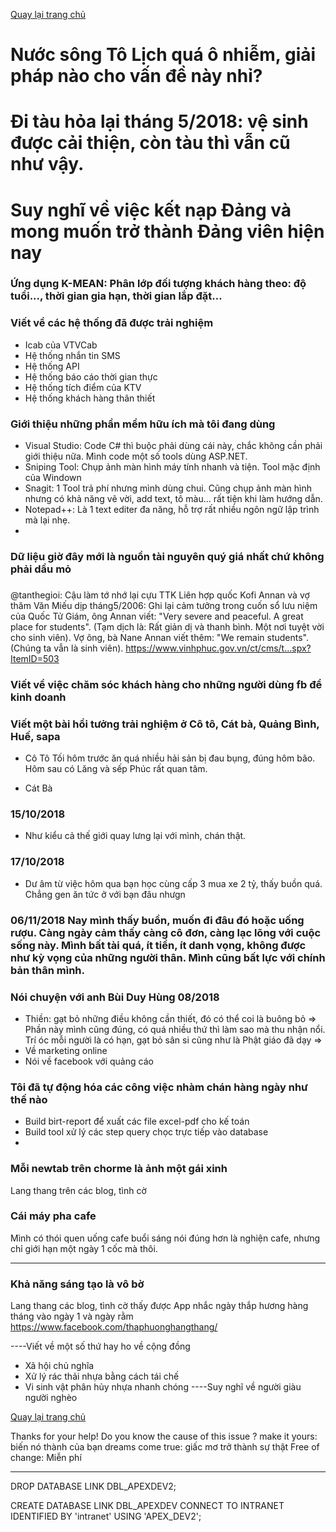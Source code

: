 [Quay lại trang chủ](https://phamkhactuy.github.io/tuypk.github.io/index.html)

# Nước sông Tô Lịch quá ô nhiễm, giải pháp nào cho vấn đề này nhỉ?

# Đi tàu hỏa lại tháng 5/2018: vệ sinh được cải thiện, còn tàu thì vẫn cũ như vậy.

# Suy nghĩ về việc kết nạp Đảng và mong muốn trở thành Đảng viên hiện nay


### Ứng dụng K-MEAN: Phân lớp đối tượng khách hàng theo: độ tuổi..., thời gian gia hạn, thời gian lắp đặt...

### Viết về các hệ thống đã được trải nghiệm
- Icab của VTVCab
- Hệ thống nhắn tin SMS
- Hệ thống API
- Hệ thống báo cáo thời gian thực
- Hệ thống tích điểm của KTV
- Hệ thống khách hàng thân thiết
### Giới thiệu những phần mềm hữu ích mà tôi đang dùng
- Visual Studio: Code C# thì buộc phải dùng cái này, chắc không cần phải giới thiệu nữa. Mình code một số tools dùng ASP.NET.
- Sniping Tool: Chụp ảnh màn hình máy tính nhanh và tiện. Tool mặc định của Windown
- Snagit: 1 Tool trả phí nhưng mình dùng chui. Cũng chụp ảnh màn hình nhưng có khả năng vẽ vời, add text, tô màu... rất tiện khi làm hướng dẫn.
- Notepad++: Là 1 text editer đa năng, hỗ trợ rất nhiều ngôn ngữ lập trình mà lại nhẹ.
- 
### Dữ liệu giờ đây mới là nguồn tài nguyên quý giá nhất chứ không phải dầu mỏ
###
@tanthegioi: Cậu làm tớ nhớ lại cựu TTK Liên hợp quốc Kofi Annan và vợ thăm Văn Miếu dịp tháng5/2006: Ghi lại cảm tưởng trong cuốn sổ lưu niệm của Quốc Tử Giám, ông Annan viết: "Very severe and peaceful. A great place for students". (Tạm dịch là: Rất giản dị và thanh bình. Một nơi tuyệt vời cho sinh viên). Vợ ông, bà Nane Annan viết thêm: "We remain students". (Chúng ta vẫn là sinh viên).
https://www.vinhphuc.gov.vn/ct/cms/t...spx?ItemID=503
### Viết về việc chăm sóc khách hàng cho những người dùng fb để kinh doanh

### Viết một bài hồi tưởng trải nghiệm ở Cô tô, Cát bà, Quảng Bình, Huế, sapa
- Cô Tô
Tối hôm trước ăn quá nhiều hải sản bị đau bụng, đúng hôm bão. Hôm sau có Lăng và sếp Phúc rất quan tâm.

- Cát Bà
### 15/10/2018
- Như kiểu cả thế giới quay lưng lại với mình, chán thật.
### 17/10/2018
- Dư âm từ việc hôm qua bạn học cùng cấp 3 mua xe 2 tỷ, thấy buồn quá. Chẳng gen ăn tức ở với bạn đâu nhưgn
### 06/11/2018 Nay mình thấy buồn, muốn đi đâu đó hoặc uống rượu. Càng ngày cảm thấy càng cô đơn, càng lạc lõng với cuộc sống này. Mình bất tài quá, ít tiền, ít danh vọng, không được như kỳ vọng của những người thân. Mình cũng bất lực với chính bản thân mình.


### Nói chuyện với anh Bùi Duy Hùng 08/2018
- Thiền: gạt bỏ những điều không cần thiết, đó có thể coi là buông bỏ
=> Phần này mình cũng đúng, có quá nhiều thứ thì làm sao mà thu nhận nổi. Trí óc mỗi người là có hạn, gạt bỏ sân si cũng như là Phật giáo đã dạy
=> 
- Về marketing online
- Nói về facebook với quảng cáo

### Tôi đã tự động hóa các công việc nhàm chán hàng ngày như thế nào
- Build birt-report để xuất các file excel-pdf cho kế toán
- Build tool xử lý các step query chọc trực tiếp vào database
- 

### Mỗi newtab trên chorme là ảnh một gái xinh
Lang thang trên các blog, tình cờ 

### Cái máy pha cafe
Mình có thói quen uống cafe buổi sáng nói đúng hơn là nghiện cafe, nhưng chỉ giới hạn một ngày 1 cốc mà thôi.

---
### Khả năng sáng tạo là vô bờ
Lang thang các blog, tình cờ thấy được
App nhắc ngày thắp hương hàng tháng vào ngày 1 và ngày rằm
https://www.facebook.com/thaphuonghangthang/


----Viết về một số thứ hay ho về cộng đồng
+ Xã hội chủ nghĩa
+ Xử lý rác thải nhựa bằng cách tái chế
+ Vi sinh vật phân hủy nhựa nhanh chóng
----Suy nghĩ về người giàu người nghèo

[Quay lại trang chủ](https://phamkhactuy.github.io/tuypk.github.io/index.html)

Thanks for your help!
Do you know the cause of  this issue ?
make it yours: biến nó thành của bạn
dreams come true: giấc mơ trở thành sự thật
Free of change: Miễn phí

------------
DROP DATABASE LINK DBL_APEXDEV2;

CREATE DATABASE LINK DBL_APEXDEV
 CONNECT TO INTRANET
 IDENTIFIED BY 'intranet'
 USING 'APEX_DEV2';
